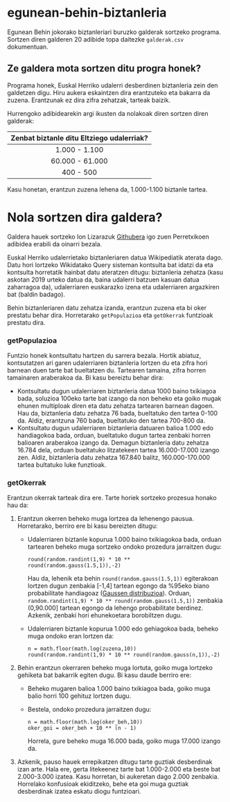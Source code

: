 # egunean-behin-biztanleria
Egunean Behin jokorako biztanleriari buruzko galderak sortzeko programa. Sortzen diren galderen 20 adibide topa daitezke `galderak.csv` dokumentuan.

## Ze galdera mota sortzen ditu progra honek?
Programa honek, Euskal Herriko udalerri desberdinen biztanleria zein den galdetzen digu. Hiru aukera eskaintzen dira erantzuteko eta bakarra da zuzena. Erantzunak ez dira zifra zehatzak, tarteak baizik.

Hurrengoko adibidearekin argi ikusten da nolakoak diren sortzen diren galderak:

|  Zenbat biztanle ditu Eltziego udalerriak? |
|:-:|
|  1.000 - 1.100 |
|  60.000 - 61.000 |
|  400 - 500 |

Kasu honetan, erantzun zuzena lehena da, 1.000-1.100 biztanle tartea.

# Nola sortzen dira galdera?

Galdera hauek sortzeko Ion Lizarazuk [Githubera](https://github.com/egunean-behin/egunean_behin_wikidata_perretxikoak) igo zuen Perretxikoen adibidea erabili da oinarri bezala. 

 Euskal Herriko udalerrietako biztanleriaren datua Wikipediatik aterata dago. Datu hori lortzeko Wikidatako Query sisteman kontsulta bat idatzi da eta kontsulta horretatik hainbat datu ateratzen ditugu: biztanleria zehatza (kasu askotan 2019 urteko datua da, baina udalerri batzuen kasuan datua zaharragoa da), udalerriaren euskarazko izena eta udalerriaren argazkiren bat (baldin badago).

 Behin biztanleriaren datu zehatza izanda, erantzun zuzena eta bi oker prestatu behar dira. Horretarako `getPopulazioa` eta `getOkerrak` funtzioak prestatu dira.

 ### getPopulazioa
 Funtzio honek kontsultatu hartzen du sarrera bezala. Hortik abiatuz, kontsutatzen ari garen udalerriaren biztanleria lortzen du eta zifra hori barnean duen tarte bat bueltatzen du. Tartearen tamaina, zifra horren tamainaren araberakoa da. Bi kasu bereiztu behar dira:

* Kontsultatu dugun udalerriaren biztanleria datua 1000 baino txikiagoa bada, soluzioa 100eko tarte bat izango da non beheko eta goiko mugak ehunen multiploak diren eta datu zehatza tartearen barnean dagoen. Hau da, biztanleria datu zehatza 76 bada, bueltatuko den tartea 0-100 da. Aldiz, erantzuna 760 bada, bueltatuko den tartea 700-800 da.
* Kontsultatu dugun udalerriaren biztanleria datuaren balioa 1.000 edo handiagokoa bada, orduan, bueltatuko dugun tartea zenbaki horren balioaren araberakoa izango da. Demagun biztanleria datu zehatza 16.784 dela, orduan bueltatuko litzatekeen tartea 16.000-17.000 izango zen. Aldiz, biztanleria datu zehatza 167.840 balitz, 160.000-170.000 tartea bultatuko luke funztioak.

### getOkerrak
Erantzun okerrak tarteak dira ere. Tarte horiek sortzeko prozesua honako hau da:

1. Erantzun okerren beheko muga lortzea da lehenengo pausua. Horretarako, berriro ere bi kasu bereizten ditugu:

    * Udalerriaren biztanle kopurua 1.000 baino txikiagokoa bada, orduan tartearen beheko muga sortzeko ondoko prozedura jarraitzen dugu:

        ```
        round(random.randint(1,9) * 10 ** round(random.gauss(1.5,1)),-2)
        ```

        Hau da, lehenik eta behin  `round(random.gauss(1.5,1))` egiterakoan lortzen dugun zenbakia [-1,4] tartean egongo da %95eko biano probabilitate handiagoaz ([Gaussen distribuzioa](https://en.wikipedia.org/wiki/Normal_distribution#/media/File:Empirical_Rule.PNG)). Orduan, `random.randint(1,9) * 10 ** round(random.gauss(1.5,1))` zenbakia (0,90.000] tartean egongo da lehengo probabilitate berdinez. Azkenik, zenbaki hori ehunekoetara borobiltzen dugu.

    * Udalerriaren biztanle  kopurua 1.000 edo gehiagokoa bada, beheko muga ondoko eran lortzen da:

        ```
        n = math.floor(math.log(zuzena,10))
        round(random.randint(1,9) * 10 ** round(random.gauss(n,1)),-2)
        ```
    
2. Behin erantzun okerraren beheko muga lortuta, goiko muga lortzeko gehiketa bat bakarrik egiten dugu. Bi kasu daude berriro ere:

    * Beheko mugaren balioa 1.000 baino txikiagoa bada, goiko muga balio horri 100 gehituz lortzen dugu.
    * Bestela, ondoko prozedura jarraitzen dugu:

        ```
        n = math.floor(math.log(oker_beh,10))
        oker_goi = oker_beh + 10 ** (n - 1)
        ```
        Horrela, gure beheko muga 16.000 bada, goiko muga 17.000 izango da.

3. Azkenik, pauso hauek errepikatzen ditugu tarte guztiak desberdinak izan arte. Hala ere, gerta litekeenez tarte bat 1.000-2.000 eta beste bat 2.000-3.000 izatea. Kasu horretan, bi aukeretan dago 2.000 zenbakia. Horrelako konfusioak ekiditzeko, behe eta goi muga guztiak desberdinak izatea eskatu diogu funtzioari.


